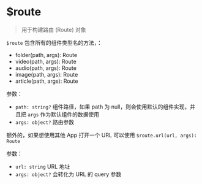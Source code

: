 # $route
> 用于构建路由 (Route) 对象

`$route` 包含所有的组件类型名的方法，：
 - folder(path, args): Route
 - video(path, args): Route
 - audio(path, args): Route
 - image(path, args): Route
 - article(path, args): Route

参数：
 - `path: string?` 组件路径，如果 path 为 null，则会使用默认的组件实现，并且把 `args` 作为默认组件的数据使用
 - `args: object?` 路由参数

额外的，如果想使用其他 App 打开一个 URL 可以使用 `$route.url(url, args): Route`

参数：
 - `url: string` URL 地址
 - `args: object?` 会转化为 URL 的 query 参数